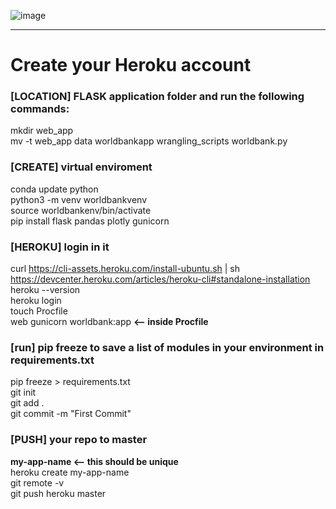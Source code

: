 ![image](https://user-images.githubusercontent.com/56355704/82323128-3c8afb80-99f5-11ea-836d-fcb5ccb11930.png)  
<hr> 

<h1>Create your Heroku account</h1>  

### **[LOCATION]**  FLASK application folder and run the following commands:  
mkdir web_app  
mv -t web_app data worldbankapp wrangling_scripts worldbank.py   
### **[CREATE]** virtual enviroment
conda update python  
python3 -m venv worldbankvenv  
source worldbankenv/bin/activate  
pip install flask pandas plotly gunicorn  
### [HEROKU] login in it  
curl https://cli-assets.heroku.com/install-ubuntu.sh | sh  
https://devcenter.heroku.com/articles/heroku-cli#standalone-installation  
heroku --version  
heroku login    
touch Procfile  
web gunicorn worldbank:app    **<-- inside Procfile**  
### [run] pip freeze to save a list of modules in your environment in requirements.txt  
pip freeze > requirements.txt  
git init  
git add .   
git commit -m "First Commit"  

### [PUSH] your repo to master  
**my-app-name <-- this should be unique**  
heroku create my-app-name  
git remote -v  
git push heroku master  

